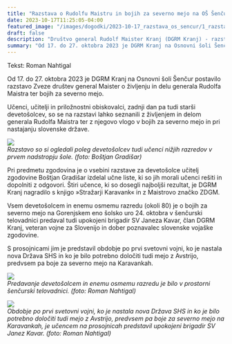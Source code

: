 ```yaml
---
title: "Razstava o Rudolfu Maistru in bojih za severno mejo na OŠ Šenčur od 17. do 27. oktobra 2023" 
date: 2023-10-17T11:25:05-04:00
featured_image: "/images/dogodki/2023-10-17_razstava_os_sencur/1_razstava_os_sencur_2023-10-17.jpg"
draft: false
description: "Društvo general Rudolf Maister Kranj (DGRM Kranj) - razstava OŠ Šenčur"
summary: "Od 17. do 27. oktobra 2023 je DGRM Kranj na Osnovni šoli Šenčur postavilo razstavo Zveze društev general Maister o življenju in delu generala Rudolfa Maistra ter bojih za severno mejo ... "
---
```

Tekst: Roman Nahtigal

Od 17. do 27. oktobra 2023 je DGRM Kranj na Osnovni šoli Šenčur postavilo razstavo Zveze društev general Maister o življenju in delu generala Rudolfa Maistra ter bojih za severno mejo.

Učenci, učitelji in priložnostni obiskovalci, zadnji dan pa tudi starši devetošolcev, so se na razstavi lahko seznanili z življenjem in delom generala Rudolfa Maistra ter z njegovo vlogo v bojih za severno mejo in pri nastajanju slovenske države.

![](/images/dogodki/2023-10-17_razstava_os_sencur/1_razstava_os_sencur_2023-10-17.jpg " ")  
*Razstavo so si ogledali poleg devetošolcev tudi učenci nižjih razredov v prvem nadstropju šole. (foto: Boštjan Gradišar)*

Pri predmetu zgodovina je o vsebini razstave za devetošolce učitelj zgodovine Boštjan Gradišar izdelal učne liste, ki so jih morali učenci rešiti in dopolniti z odgovori. Štiri učence, ki so dosegli najboljši rezultat, je DGRM Kranj nagradilo s knjigo »Stražarji Karavank« in z Maistrovo značko ZDGM.

Vsem devetošolcem in enemu osmemu razredu (okoli 80) je o bojih za severno mejo na Gorenjskem eno šolsko uro 24. oktobra v šenčurski telovadnici predaval tudi upokojeni brigadir SV Janeza Kavar, član DGRM Kranj, veteran vojne za Slovenijo in dober poznavalec slovenske vojaške zgodovine.

S prosojnicami jim je predstavil obdobje po prvi svetovni vojni, ko je nastala nova Država SHS in ko je bilo potrebno določiti tudi mejo z Avstrijo, predvsem pa boje za severno mejo na Karavankah.

![](/images/dogodki/2023-10-17_razstava_os_sencur/2_razstava_os_sencur_2023-10-17.png " ")  
*Predavanje devetošolcem in enemu osmemu razredu je bilo v prostorni šenčurski telovadnici. (foto: Roman Nahtigal)*

![](/images/dogodki/2023-10-17_razstava_os_sencur/3_razstava_os_sencur_2023-10-17.png " ")  
*Obdobje po prvi svetovni vojni, ko je nastala nova Država SHS in ko je bilo potrebno določiti tudi mejo z Avstrijo, predvsem pa boje za severno mejo na Karavankah, je učencem na prosojnicah predstavil upokojeni brigadir SV Janez Kavar. (foto: Roman Nahtigal)*

